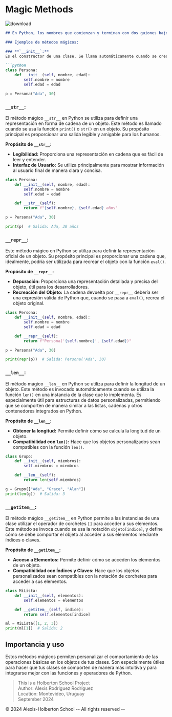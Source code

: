 # Magic Methods
![download](https://github.com/user-attachments/assets/d68ed107-2a3f-498b-b716-805f978fa182)
```markdown
## En Python, los nombres que comienzan y terminan con dos guiones bajos (__) se conocen como **“dunder”** **(double underscore)** o **“magic methods”**. Estos métodos tienen un propósito especial y son utilizados por el intérprete de Python para realizar ciertas operaciones. Aquí tienes algunos ejemplos y sus usos:

### Ejemplos de métodos mágicos:

### **`__init__`:**
Es el constructor de una clase. Se llama automáticamente cuando se crea una nueva instancia de la clase.

```python
class Persona:
    def __init__(self, nombre, edad):
        self.nombre = nombre
        self.edad = edad

p = Persona("Ada", 30)
```

### **`__str__`:**
El método mágico `__str__` en Python se utiliza para definir una representación en forma de cadena de un objeto. Este método es llamado cuando se usa la función `print()` o `str()` en un objeto. Su propósito principal es proporcionar una salida legible y amigable para los humanos.

**Propósito de `__str__`:**
- **Legibilidad:** Proporciona una representación en cadena que es fácil de leer y entender.
- **Interfaz de Usuario:** Se utiliza principalmente para mostrar información al usuario final de manera clara y concisa.

```python
class Persona:
    def __init__(self, nombre, edad):
        self.nombre = nombre
        self.edad = edad

    def __str__(self):
        return f"{self.nombre}, {self.edad} años"

p = Persona("Ada", 30)

print(p)  # Salida: Ada, 30 años
```

### **`__repr__`:**
Este método mágico en Python se utiliza para definir la representación oficial de un objeto. Su propósito principal es proporcionar una cadena que, idealmente, podría ser utilizada para recrear el objeto con la función `eval()`.

**Propósito de `__repr__`:**
- **Depuración:** Proporciona una representación detallada y precisa del objeto, útil para los desarrolladores.
- **Recreación del Objeto:** La cadena devuelta por `__repr__` debería ser una expresión válida de Python que, cuando se pasa a `eval()`, recrea el objeto original.

```python
class Persona:
    def __init__(self, nombre, edad):
        self.nombre = nombre
        self.edad = edad

    def __repr__(self):
        return f"Persona('{self.nombre}', {self.edad})"

p = Persona("Ada", 30)

print(repr(p))  # Salida: Persona('Ada', 30)
```

### **`__len__`:**
El método mágico `__len__` en Python se utiliza para definir la longitud de un objeto. Este método es invocado automáticamente cuando se utiliza la función `len()` en una instancia de la clase que lo implementa. Es especialmente útil para estructuras de datos personalizadas, permitiendo que se comporten de manera similar a las listas, cadenas y otros contenedores integrados en Python.

**Propósito de `__len__`:**
- **Obtener la longitud:** Permite definir cómo se calcula la longitud de un objeto.
- **Compatibilidad con `len()`:** Hace que los objetos personalizados sean compatibles con la función `len()`.

```python
class Grupo:
    def __init__(self, miembros):
        self.miembros = miembros

    def __len__(self):
        return len(self.miembros)

g = Grupo(["Ada", "Grace", "Alan"])
print(len(g))  # Salida: 3
```

### **`__getitem__`:**
El método mágico `__getitem__` en Python permite a las instancias de una clase utilizar el operador de corchetes `[]` para acceder a sus elementos. Este método se invoca cuando se usa la notación `objeto[indice]`, y define cómo se debe comportar el objeto al acceder a sus elementos mediante índices o claves.

**Propósito de `__getitem__`:**
- **Acceso a Elementos:** Permite definir cómo se acceden los elementos de un objeto.
- **Compatibilidad con Índices y Claves:** Hace que los objetos personalizados sean compatibles con la notación de corchetes para acceder a sus elementos.

```python
class MiLista:
    def __init__(self, elementos):
        self.elementos = elementos

    def __getitem__(self, indice):
        return self.elementos[indice]

ml = MiLista([1, 2, 3])
print(ml[1])  # Salida: 2
```

## Importancia y uso
Estos métodos mágicos permiten personalizar el comportamiento de las operaciones básicas en los objetos de tus clases. Son especialmente útiles para hacer que tus clases se comporten de manera más intuitiva y para integrarse mejor con las funciones y operadores de Python.

> This is a Holberton School Project  
> Author: Alexis Rodriguez Rodriguez  
> Location: Montevideo, Uruguay  
> September 2024

© 2024 Alexis-Holberton School -- All rights reserved --
